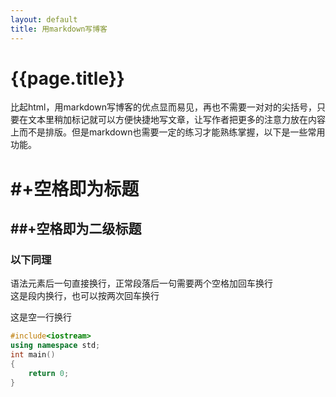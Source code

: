 ```yaml
---
layout: default
title: 用markdown写博客
---
```


# {{page.title}}
比起html，用markdown写博客的优点显而易见，再也不需要一对对的尖括号，只要在文本里稍加标记就可以方便快捷地写文章，让写作者把更多的注意力放在内容上而不是排版。但是markdown也需要一定的练习才能熟练掌握，以下是一些常用功能。

# #+空格即为标题
## ##+空格即为二级标题
### 以下同理
语法元素后一句直接换行，正常段落后一句需要两个空格加回车换行  
这是段内换行，也可以按两次回车换行

这是空一行换行

``` c++
#include<iostream>
using namespace std;
int main()
{
	return 0;
}
```